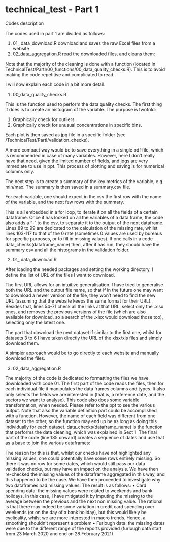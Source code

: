 # technical_test - Part 1


Codes description


The codes used in part 1 are divided as follows:
1.	01_ data_download.R download and saves the raw Excel files from a website
2.	02_data_aggregation.R read the downloaded files, and cleans them:

Note that the majority of the cleaning is done with a function (located in TechnicalTest/PartI/00_functions/00_data_quality_checks.R). This is to avoid making the code repetitive and complicated to read.

I will now explain each code in a bit more detail.

1.	00_data_quality_checks.R

This is the function used to perform the data quality checks.
The first thing it does is to create an histogram of the variable. The purpose is twofold:
1.	Graphically check for outliers
2.	Graphically check for unusual concentrations in specific bins.
 
Each plot is then saved as jpg file in a specific folder (see /TechnicalTest/PartI/validation_checks).
 
A more compact way would be to save everything in a single pdf file, which is recommended in case of many variables. However, here I don’t really have that need, given the limited number of fields, and jpgs are very immediate to use in ppt.
This process of plotting and saving is for numerical columns only.
 
The next step is to create a summary of the key metrics of the variable, e.g. min/max. The summary is then saved in a summary.csv file. 
 
For each variable, one should expect in the csv the first row with the name of the variable, and the next few rows with the summary. 
 
This is all embedded in a for loop, to iterate it on all the fields of a certain dataframe. Once it has looked on all the variables of a data frame, the code also adds a “-“ to the csv, to separate it to the output of the next dataframe.
Lines 89 to 99 are dedicated to the calculation of the missing rate, whilst lines 103-117 to that of the 0 rate (sometimes 0 values are used by bureaus for specific purposes, or to fill in missing values).
If one calls in a code data_checks(dataframe_name) then, after it has run, they should have the summary csv and all the histograms in the validation folder.

2.	01_ data_download.R

After loading the needed packages and setting the working directory, I define the list of URL of the files I want to download.
 
The first URL allows for an intuitive generalisation. I have tried to generalise both the URL and the output file name, so that if in the future one may want to download a newer version of the file, they won’t need to find the new URL (assuming that the website keeps the same format for their URL). Besides that, lines 54-71 check all the links at that URL, select only the .xlsx ones, and removes the previous versions of the file (which are also available for download, so a search of the .xlsx would download those too), selecting only the latest one.
 
The part that download the next dataset if similar to the first one, whilst for datasets 3 to 6 I have taken directly the URL of the xlsx/xls files and simply download them.
 
A simpler approach would be to go directly to each website and manually download the files.

3.	02_data_aggregation.R

The majority of the code is dedicated to formatting the files we have downloaded with code 01. 
The first part of the code reads the files, then for each individual file it manipulates the data frames columns and types. It also only selects the fields we are interested in (that is, a reference date, and the sectors we want to analyse). This code also does some variable transformation, when needed. Please refer to the ppt to see the various output.
Note that also the variable definition part could be accomplished with a function. However, the name of each field was different from one dataset to the other, so the function may end up be as long as doing this individually for each dataset. 
data_checks(dataframe_name) is the function that performs the data cleaning, which was explained in Sect 1.
The final part of the code (line 185 onward) creates a sequence of dates and use that as a base to join the various dataframes:
 
The reason for this is that, whilst our checks have not highlighted any missing values, one could potentially have some rows entirely missing. So there it was no row for some dates, which would still pass our data validation checks, but may have an impact on the analysis. We have then re-checked the missing values of the dataframe aggregated in this way, and this happened to be the case. We have then proceeded to investigate why two dataframes had missing values. The result is as follows:
•	Card spending data: the missing values were related to weekends and bank holidays. In this case, I have mitigated it by imputing the missing to the average between the previous and the next non missing value. The rational is that there may indeed be some variation in credit card spending over weekends (or on the day of a bank holiday), but this would likely be cyclicality, whilst we are more interested in macro trends. Hence, a smoothing shouldn’t represent a problem
•	Furlough data: the missing dates were due to the different range of the reports provided (furlough data start from 23 March 2020 and end on 28 February 2021)

